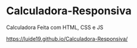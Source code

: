 # Calculadora-Responsiva
 Calculadora Feita com HTML, CSS e JS
 
 https://luide19.github.io/Calculadora-Responsiva/
